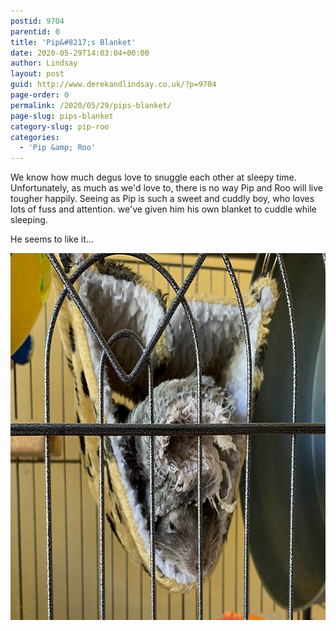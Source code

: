 ```yaml
---
postid: 9704
parentid: 0
title: 'Pip&#8217;s Blanket'
date: 2020-05-29T14:03:04+00:00
author: Lindsay
layout: post
guid: http://www.derekandlindsay.co.uk/?p=9704
page-order: 0
permalink: /2020/05/29/pips-blanket/
page-slug: pips-blanket
category-slug: pip-roo
categories:
  - 'Pip &amp; Roo'
---
```

We know how much degus love to snuggle each other at sleepy time. Unfortunately, as much as we'd love to, there is no way Pip and Roo will live tougher happily. Seeing as Pip is such a sweet and cuddly boy, who loves lots of fuss and attention. we've given him his own blanket to cuddle while sleeping.

He seems to like it...

<img src="/wp-content/uploads/2021/04/post_7141.jpg" alt="Our Degu Pip in his fleecy hammock and under his blanket" title="Our Degu Pip in his fleecy hammock and under his blanket" width="780" height="587" class="aligncenter size-full wp-image-9705" />
